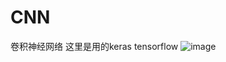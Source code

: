 # CNN
卷积神经网络
这里是用的keras
tensorflow
![image](https://github.com/huangzy97/lib/blob/master/pict.png)

